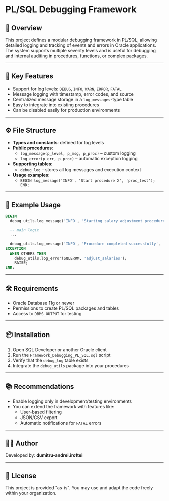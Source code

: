 # PL/SQL Debugging Framework

## 🧠 Overview

This project defines a modular debugging framework in PL/SQL, allowing detailed logging and tracking of events and errors in Oracle applications. The system supports multiple severity levels and is useful for debugging and internal auditing in procedures, functions, or complex packages.

---

## 🚀 Key Features

- Support for log levels: `DEBUG`, `INFO`, `WARN`, `ERROR`, `FATAL`
- Message logging with timestamp, error codes, and source
- Centralized message storage in a `log_messages`-type table
- Easy to integrate into existing procedures
- Can be disabled easily for production environments

---

## ⚙️ File Structure

- **Types and constants**: defined for log levels
- **Public procedures**:
  - `log_message(p_level, p_msg, p_proc)` – custom logging
  - `log_error(p_err, p_proc)` – automatic exception logging
- **Supporting tables**:
  - `debug_log` – stores all log messages and execution context
- **Usage examples**:
  - `BEGIN log_message('INFO', 'Start procedure X', 'proc_test'); END;`

---

## 🧪 Example Usage

```sql
BEGIN
  debug_utils.log_message('INFO', 'Starting salary adjustment procedure', 'adjust_salaries');

  -- main logic
  ...

  debug_utils.log_message('INFO', 'Procedure completed successfully', 'adjust_salaries');
EXCEPTION
  WHEN OTHERS THEN
    debug_utils.log_error(SQLERRM, 'adjust_salaries');
    RAISE;
END;
```

---

## 🛠️ Requirements

- Oracle Database 11g or newer
- Permissions to create PL/SQL packages and tables
- Access to `DBMS_OUTPUT` for testing

---

## 📦 Installation

1. Open SQL Developer or another Oracle client
2. Run the `Framework_Debugging_PL_SQL.sql` script
3. Verify that the `debug_log` table exists
4. Integrate the `debug_utils` package into your procedures

---

## 📚 Recommendations

- Enable logging only in development/testing environments
- You can extend the framework with features like:
  - User-based filtering
  - JSON/CSV export
  - Automatic notifications for `FATAL` errors

---

## 🧑‍💻 Author

Developed by: **dumitru-andrei.iroftei**  

---

## 📜 License

This project is provided "as-is". You may use and adapt the code freely within your organization.
